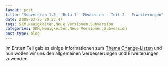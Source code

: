 ```yaml
---
layout: post
title: "Subversion 1.5 - Beta 1 - Neuheiten - Teil 2 - Erweiterungen"
date: 2008-03-25 20:23:47
tags: SKM,Neuigkeiten,Neue Versionen,Subversion
categories: SKM,Neuigkeiten,Neue Versionen,Subversion
post-type: blog
---
```

Im Ersten Teil gab es einige Informationen zum <a href="http://blog.soebes.de/index.php?/archives/126-Subversion-1.5-Beta-1-Neuheiten-Teil-1-ChangeListen.html"  title="Change Listen">Thema Change-Listen</a> und nun wollen wir uns den allgemeinen Verbesserungen und Erweiterungen zuwenden.
